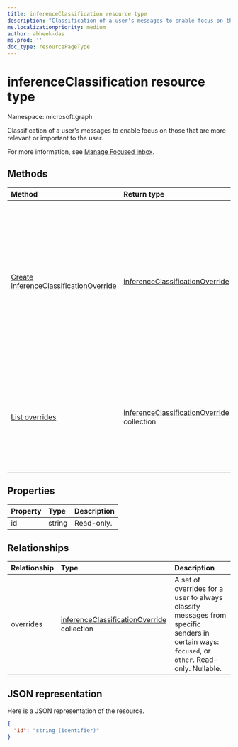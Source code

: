 ```yaml
---
title: inferenceClassification resource type
description: "Classification of a user's messages to enable focus on those that are more relevant or important to the user. "
ms.localizationpriority: medium
author: abheek-das
ms.prod: ''
doc_type: resourcePageType
---
```


# inferenceClassification resource type

Namespace: microsoft.graph

Classification of a user's messages to enable focus on those that are more relevant or important to the user.

For more information, see [Manage Focused Inbox](manage-focused-inbox.md).

## Methods

| Method                                                                                     | Return type                                                                      | Description                                                                                                                                                         |
| :----------------------------------------------------------------------------------------- | :------------------------------------------------------------------------------- | :------------------------------------------------------------------------------------------------------------------------------------------------------------------ |
| [Create inferenceClassificationOverride](../api/inferenceclassification-post-overrides.md) | [inferenceClassificationOverride](inferenceclassificationoverride.md)            | Create an override for a sender identified by an SMTP address. Future messages from that SMTP address will be consistently classified as specified in the override. |
| [List overrides](../api/inferenceclassification-list-overrides.md)                         | [inferenceClassificationOverride](inferenceclassificationoverride.md) collection | Get the overrides that a user has set up to always classify messages from certain senders in specific ways.                                                         |

## Properties

| Property | Type   | Description |
| :------- | :----- | :---------- |
| id       | string | Read-only.  |

## Relationships

| Relationship | Type                                                                             | Description                                                                                                                                  |
| :----------- | :------------------------------------------------------------------------------- | :------------------------------------------------------------------------------------------------------------------------------------------- |
| overrides    | [inferenceClassificationOverride](inferenceclassificationoverride.md) collection | A set of overrides for a user to always classify messages from specific senders in certain ways: `focused`, or `other`. Read-only. Nullable. |

## JSON representation

Here is a JSON representation of the resource.

<!-- {
  "blockType": "resource",
  "optionalProperties": [

  ],
  "baseType": "microsoft.graph.entity",
  "@odata.type": "microsoft.graph.inferenceClassification",
  "@odata.annotations": [
    {
      "property": "overrides",
      "capabilities": {
        "changeTracking": false,
        "expandable": false,
        "searchable": false
      }
    }
  ]
}-->

```json
{
  "id": "string (identifier)"
}

```

<!-- uuid: 8fcb5dbc-d5aa-4681-8e31-b001d5168d79
2015-10-25 14:57:30 UTC -->

<!-- {
  "type": "#page.annotation",
  "description": "inferenceClassification resource",
  "keywords": "",
  "section": "documentation",
  "tocPath": ""
}-->
